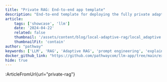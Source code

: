 ```yaml
---
title: "Private RAG: End-to-end app template"
description: "End-to-end template for deploying the fully private adaptive RAG with Pathway."
article:
    tags: ['showcase', 'llm']
    date: '2024-04-22'
    related: false
    thumbnail: '/assets/content/blog/local-adaptive-rag/local_adaptive.png'
    thumbnailFit: 'contain'
author: "pathway"
keywords: ['LLM', 'RAG', 'Adaptive RAG', 'prompt engineering', 'explainability', 'mistral', 'ollama', 'private rag', 'local rag', 'ollama rag', 'docker']
docker_github_link: "https://github.com/pathwaycom/llm-app/tree/main/examples/pipelines/private-rag"
hide: true
---
```


:ArticleFromUrl{url="private-rag"}
